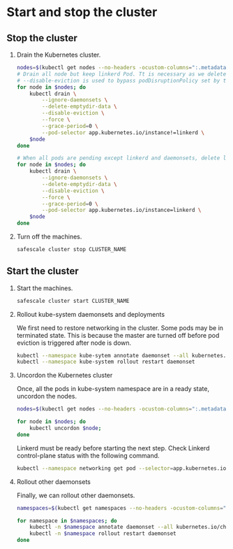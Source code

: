 # Start and stop the cluster

## Stop the cluster

1. Drain the Kubernetes cluster.

    ```bash
    nodes=$(kubectl get nodes --no-headers -ocustom-columns=":.metadata.name" --selector='!node-role.kubernetes.io/master')
    # Drain all node but keep linkerd Pod. Tt is necessary as we delete pod so the newly created one get linkerd-proxy injected.
    # --disable-eviction is used to bypass podDisruptionPolicy set by the different operators.
    for node in $nodes; do
        kubectl drain \
            --ignore-daemonsets \
            --delete-emptydir-data \
            --disable-eviction \
            --force \
            --grace-period=0 \
            --pod-selector app.kubernetes.io/instance!=linkerd \
        $node   
    done

    # When all pods are pending except linkerd and daemonsets, delete linkerd pods too.
    for node in $nodes; do
        kubectl drain \
            --ignore-daemonsets \
            --delete-emptydir-data \
            --disable-eviction \
            --force \
            --grace-period=0 \
            --pod-selector app.kubernetes.io/instance=linkerd \
        $node
    done
    ```

2. Turn off the machines.

    ```Bash
    safescale cluster stop CLUSTER_NAME
    ```

## Start the cluster

1. Start the machines.

    ```Bash
    safescale cluster start CLUSTER_NAME
    ```

2. Rollout kube-system daemonsets and deployments

    We first need to restore networking in the cluster. Some pods may be in terminated state.
    This is because the master are turned off before pod eviction is triggered after node is down.
    <!-- 
    /!\ SafeScale does not support a stop delay between masters and nodes.
    Configuration can be made of kube-controller-manager. 
    Cf: https://kubernetes.io/docs/reference/command-line-tools-reference/kube-controller-manager
    - --pod-eviction-timeout
    - --node-monitor-period
    - --node-monitor-grace-period
    Kubespray configuration detailled in `collections/kubespray/docs/large-deployments.md`.
    -->

    ```Bash
    kubectl --namespace kube-sytem annotate daemonset --all kubernetes.io/change-cause="node restart" --overwrite=true
    kubectl --namespace kube-system rollout restart daemonset
    ```

3. Uncordon the Kubernetes cluster

    Once, all the pods in kube-system namespace are in a ready state, uncordon the nodes.

    ```Bash
    nodes=$(kubectl get nodes --no-headers -ocustom-columns=":.metadata.name" --selector='!node-role.kubernetes.io/master')

    for node in $nodes; do
        kubectl uncordon $node;
    done
    ```

    Linkerd must be ready before starting the next step. Check Linkerd control-plane status with the following command.

    ```Bash
    kubectl --namespace networking get pod --selector=app.kubernetes.io/instance=linkerd --watch
    ```

4. Rollout other daemonsets

    Finally, we can rollout other daemonsets. 

    ```Bash
    namespaces=$(kubectl get namespaces --no-headers -ocustom-columns=":.metadata.name" --selector=kubernetes.io/metadata.name!=kube-system)

    for namespace in $namespaces; do
        kubectl -n $namespace annotate daemonset --all kubernetes.io/change-cause="node restart" --overwrite=true
        kubectl -n $namespace rollout restart daemonset
    done
    ```
